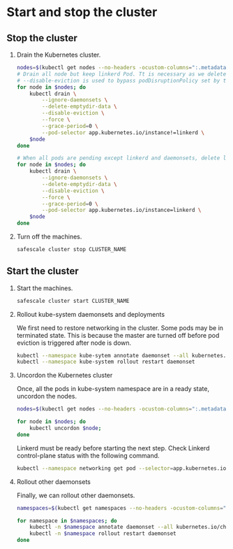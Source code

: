 # Start and stop the cluster

## Stop the cluster

1. Drain the Kubernetes cluster.

    ```bash
    nodes=$(kubectl get nodes --no-headers -ocustom-columns=":.metadata.name" --selector='!node-role.kubernetes.io/master')
    # Drain all node but keep linkerd Pod. Tt is necessary as we delete pod so the newly created one get linkerd-proxy injected.
    # --disable-eviction is used to bypass podDisruptionPolicy set by the different operators.
    for node in $nodes; do
        kubectl drain \
            --ignore-daemonsets \
            --delete-emptydir-data \
            --disable-eviction \
            --force \
            --grace-period=0 \
            --pod-selector app.kubernetes.io/instance!=linkerd \
        $node   
    done

    # When all pods are pending except linkerd and daemonsets, delete linkerd pods too.
    for node in $nodes; do
        kubectl drain \
            --ignore-daemonsets \
            --delete-emptydir-data \
            --disable-eviction \
            --force \
            --grace-period=0 \
            --pod-selector app.kubernetes.io/instance=linkerd \
        $node
    done
    ```

2. Turn off the machines.

    ```Bash
    safescale cluster stop CLUSTER_NAME
    ```

## Start the cluster

1. Start the machines.

    ```Bash
    safescale cluster start CLUSTER_NAME
    ```

2. Rollout kube-system daemonsets and deployments

    We first need to restore networking in the cluster. Some pods may be in terminated state.
    This is because the master are turned off before pod eviction is triggered after node is down.
    <!-- 
    /!\ SafeScale does not support a stop delay between masters and nodes.
    Configuration can be made of kube-controller-manager. 
    Cf: https://kubernetes.io/docs/reference/command-line-tools-reference/kube-controller-manager
    - --pod-eviction-timeout
    - --node-monitor-period
    - --node-monitor-grace-period
    Kubespray configuration detailled in `collections/kubespray/docs/large-deployments.md`.
    -->

    ```Bash
    kubectl --namespace kube-sytem annotate daemonset --all kubernetes.io/change-cause="node restart" --overwrite=true
    kubectl --namespace kube-system rollout restart daemonset
    ```

3. Uncordon the Kubernetes cluster

    Once, all the pods in kube-system namespace are in a ready state, uncordon the nodes.

    ```Bash
    nodes=$(kubectl get nodes --no-headers -ocustom-columns=":.metadata.name" --selector='!node-role.kubernetes.io/master')

    for node in $nodes; do
        kubectl uncordon $node;
    done
    ```

    Linkerd must be ready before starting the next step. Check Linkerd control-plane status with the following command.

    ```Bash
    kubectl --namespace networking get pod --selector=app.kubernetes.io/instance=linkerd --watch
    ```

4. Rollout other daemonsets

    Finally, we can rollout other daemonsets. 

    ```Bash
    namespaces=$(kubectl get namespaces --no-headers -ocustom-columns=":.metadata.name" --selector=kubernetes.io/metadata.name!=kube-system)

    for namespace in $namespaces; do
        kubectl -n $namespace annotate daemonset --all kubernetes.io/change-cause="node restart" --overwrite=true
        kubectl -n $namespace rollout restart daemonset
    done
    ```
